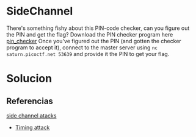 # SideChannel

There's something fishy about this PIN-code checker, can you figure out the PIN and get the flag? Download the PIN checker program here [pin_checker](https://artifacts.picoctf.net/c/147/pin_checker) Once you've figured out the PIN (and gotten the checker program to accept it), connect to the master server using `nc saturn.picoctf.net 53639` and provide it the PIN to get your flag.

# Solucion


## Referencias


[ side channel atacks ](https://es.wikipedia.org/wiki/Ataque_de_canal_lateral)

- [Timing attack](https://en.wikipedia.org/wiki/Timing_attack)